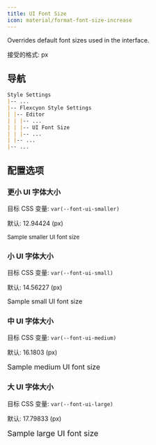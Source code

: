 ```yaml
---
title: UI Font Size
icon: material/format-font-size-increase
---
```


Overrides default font sizes used in the interface.

接受的格式: px

## 导航

```md
Style Settings
|-- ...
|-- Flexcyon Style Settings
| |-- Editor
| | |-- ...
| | |-- UI Font Size
| | |-- ...
| |-- ...
|-- ...
```

## 配置选项

### 更小 UI 字体大小

目标 CSS 变量: `var(--font-ui-smaller)`

默认: 12.94424 (px)

<span style="font-size: 12.94424px">Sample smaller UI font size</span>

### 小 UI 字体大小

目标 CSS 变量: `var(--font-ui-small)`

默认: 14.56227 (px)

<span style="font-size: 14.56227px">Sample small UI font size</span>

### 中 UI 字体大小

目标 CSS 变量: `var(--font-ui-medium)`

默认: 16.1803 (px)

<span style="font-size: 16.1803px">Sample medium UI font size</span>

### 大 UI 字体大小

目标 CSS 变量: `var(--font-ui-large)`

默认: 17.79833 (px)

<span style="font-size: 17.79833px">Sample large UI font size</span>
